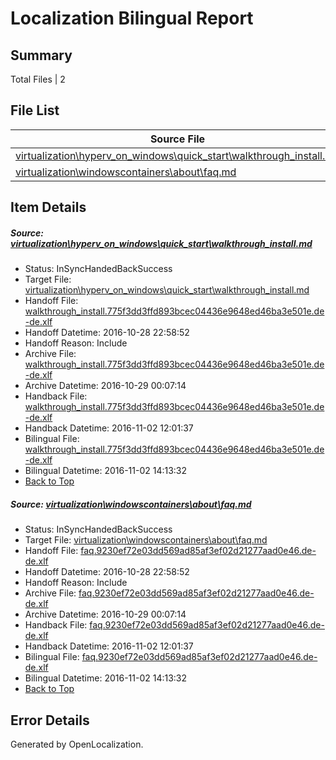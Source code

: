 # <a name='report-top'></a> Localization Bilingual Report

## Summary
 Total Files | 2

## File List
 Source File | Status | Details 
 ----------- | ------ | ------- 
 [virtualization\hyperv_on_windows\quick_start\walkthrough_install.md](https://github.com/Microsoft/Virtualization-Documentation-Private/blob/ffdf89b0ae346197b9ae631ee5260e0565261c55/virtualization/hyperv_on_windows/quick_start/walkthrough_install.md) | InSyncHandedBackSuccess | [Details](#7bf27630a2d429116b694b5c9bc93cf0505b735b182)
 [virtualization\windowscontainers\about\faq.md](https://github.com/Microsoft/Virtualization-Documentation-Private/blob/ffdf89b0ae346197b9ae631ee5260e0565261c55/virtualization/windowscontainers/about/faq.md) | InSyncHandedBackSuccess | [Details](#90e32caabde1afafbd8170db77c6e84696395870219)

## Item Details
##### <a name='7bf27630a2d429116b694b5c9bc93cf0505b735b182'></a> Source: [virtualization\hyperv_on_windows\quick_start\walkthrough_install.md](https://github.com/Microsoft/Virtualization-Documentation-Private/blob/ffdf89b0ae346197b9ae631ee5260e0565261c55/virtualization/hyperv_on_windows/quick_start/walkthrough_install.md)
* Status: InSyncHandedBackSuccess
* Target File: [virtualization\hyperv_on_windows\quick_start\walkthrough_install.md](https://github.com/Microsoft/Virtualization-Documentation-Private.de-de/blob/e14f78134338ea6b9f16a5cb1a41dcc39c96d9c2/virtualization/hyperv_on_windows/quick_start/walkthrough_install.md)
* Handoff File: [walkthrough_install.775f3dd3ffd893bcec04436e9648ed46ba3e501e.de-de.xlf](https://github.com/Microsoft/Virtualization-Documentation-Private.handoff/blob/63632205d00fe5813cd0b677960cc41b4dd54186/ol-handoff/Microsoft/Virtualization-Documentation-Private.de-de/live/walkthrough_install.775f3dd3ffd893bcec04436e9648ed46ba3e501e.de-de.xlf)
* Handoff Datetime: 2016-10-28 22:58:52
* Handoff Reason: Include
* Archive File: [walkthrough_install.775f3dd3ffd893bcec04436e9648ed46ba3e501e.de-de.xlf](https://github.com/Microsoft/Virtualization-Documentation-Private.handoff/blob/504c3b7e3cb00d620df27fe5811a15b503884e5c/ol-archive/Microsoft/Virtualization-Documentation-Private.de-de/live/walkthrough_install.775f3dd3ffd893bcec04436e9648ed46ba3e501e.de-de.xlf)
* Archive Datetime: 2016-10-29 00:07:14
* Handback File: [walkthrough_install.775f3dd3ffd893bcec04436e9648ed46ba3e501e.de-de.xlf](https://github.com/Microsoft/Virtualization-Documentation-Private.handback/blob/8cc0d3a4b56e44a1cbf212be02f1e47e4e423ae6/ol-handback/Microsoft/Virtualization-Documentation-Private.de-de/live/walkthrough_install.775f3dd3ffd893bcec04436e9648ed46ba3e501e.de-de.xlf)
* Handback Datetime: 2016-11-02 12:01:37
* Bilingual File: [walkthrough_install.775f3dd3ffd893bcec04436e9648ed46ba3e501e.de-de.xlf](https://github.com/Microsoft/Virtualization-Documentation-Private.handback/blob/8cc0d3a4b56e44a1cbf212be02f1e47e4e423ae6/ol-handback/Microsoft/Virtualization-Documentation-Private.de-de/live/walkthrough_install.775f3dd3ffd893bcec04436e9648ed46ba3e501e.de-de.xlf)
* Bilingual Datetime: 2016-11-02 14:13:32
* [Back to Top](#report-top)

##### <a name='90e32caabde1afafbd8170db77c6e84696395870219'></a> Source: [virtualization\windowscontainers\about\faq.md](https://github.com/Microsoft/Virtualization-Documentation-Private/blob/ffdf89b0ae346197b9ae631ee5260e0565261c55/virtualization/windowscontainers/about/faq.md)
* Status: InSyncHandedBackSuccess
* Target File: [virtualization\windowscontainers\about\faq.md](https://github.com/Microsoft/Virtualization-Documentation-Private.de-de/blob/e14f78134338ea6b9f16a5cb1a41dcc39c96d9c2/virtualization/windowscontainers/about/faq.md)
* Handoff File: [faq.9230ef72e03dd569ad85af3ef02d21277aad0e46.de-de.xlf](https://github.com/Microsoft/Virtualization-Documentation-Private.handoff/blob/63632205d00fe5813cd0b677960cc41b4dd54186/ol-handoff/Microsoft/Virtualization-Documentation-Private.de-de/live/faq.9230ef72e03dd569ad85af3ef02d21277aad0e46.de-de.xlf)
* Handoff Datetime: 2016-10-28 22:58:52
* Handoff Reason: Include
* Archive File: [faq.9230ef72e03dd569ad85af3ef02d21277aad0e46.de-de.xlf](https://github.com/Microsoft/Virtualization-Documentation-Private.handoff/blob/504c3b7e3cb00d620df27fe5811a15b503884e5c/ol-archive/Microsoft/Virtualization-Documentation-Private.de-de/live/faq.9230ef72e03dd569ad85af3ef02d21277aad0e46.de-de.xlf)
* Archive Datetime: 2016-10-29 00:07:14
* Handback File: [faq.9230ef72e03dd569ad85af3ef02d21277aad0e46.de-de.xlf](https://github.com/Microsoft/Virtualization-Documentation-Private.handback/blob/8cc0d3a4b56e44a1cbf212be02f1e47e4e423ae6/ol-handback/Microsoft/Virtualization-Documentation-Private.de-de/live/faq.9230ef72e03dd569ad85af3ef02d21277aad0e46.de-de.xlf)
* Handback Datetime: 2016-11-02 12:01:37
* Bilingual File: [faq.9230ef72e03dd569ad85af3ef02d21277aad0e46.de-de.xlf](https://github.com/Microsoft/Virtualization-Documentation-Private.handback/blob/8cc0d3a4b56e44a1cbf212be02f1e47e4e423ae6/ol-handback/Microsoft/Virtualization-Documentation-Private.de-de/live/faq.9230ef72e03dd569ad85af3ef02d21277aad0e46.de-de.xlf)
* Bilingual Datetime: 2016-11-02 14:13:32
* [Back to Top](#report-top)


## Error Details

Generated by OpenLocalization.
